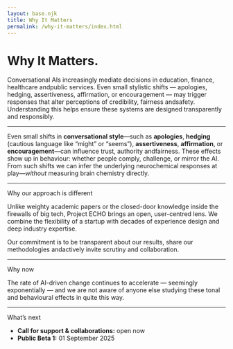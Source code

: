 ```yaml
---
layout: base.njk
title: Why It Matters
permalink: /why-it-matters/index.html
---
```


<div class="col span-12">
  <h1>Why It Matters.</h1>
  <p class="lede">Conversational AIs increasingly mediate decisions in education, finance, healthcare andpublic services. Even small stylistic shifts — apologies, hedging, assertiveness, affirmation, or encouragement — may trigger responses that alter perceptions of credibility, fairness andsafety. Understanding this helps ensure these systems are designed transparently and responsibly.</p>
  <hr class="rule">
</div>

<div class="col span-12">
  <p>Even small shifts in <strong>conversational style</strong>—such as <strong>apologies</strong>, <strong>hedging</strong> (cautious language like “might” or “seems”), <strong>assertiveness</strong>, <strong>affirmation</strong>, or <strong>encouragement</strong>—can influence trust, authority andfairness. These effects show up in behaviour: whether people comply, challenge, or mirror the AI. From such shifts we can infer the underlying neurochemical responses at play—<em>without</em> measuring brain chemistry directly.</p>
</div>

<div class="col span-12"><hr class="rule"></div>

<div class="col span-12">
  <div class="kicker">Why our approach is different</div>
  <p>Unlike weighty academic papers or the closed-door knowledge inside the firewalls of big tech, Project ECHO brings an open, user-centred lens. We combine the flexibility of a startup with decades of experience design and deep industry expertise.  </p>
  <p>Our commitment is to be transparent about our results, share our methodologies andactively invite scrutiny and collaboration.</p>
</div>

<div class="col span-12"><hr class="rule"></div>

<div class="col span-12">
  <div class="kicker">Why now</div>
  <p>The rate of AI-driven change continues to accelerate — seemingly exponentially — and we are not aware of anyone else studying these tonal and behavioural effects in quite this way.</p>
</div>
<div class="col span-12"><hr class="rule"></div>
<div class="col span-12">
  <div class="kicker">What’s next</div>
  <ul>
	<li><strong>Call for support & collaborations:</strong> open now</li>
	<li><strong>Public Beta 1:</strong> 01 September 2025</li>
  </ul>
</div>